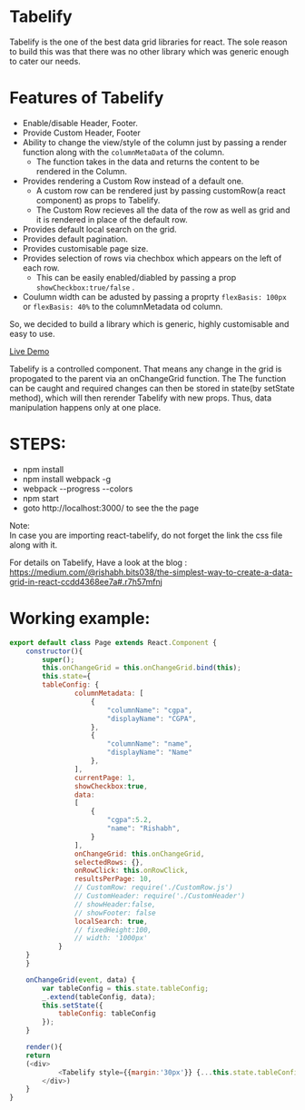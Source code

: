 # Tabelify  
Tabelify is the one of the best data grid libraries for react. The sole reason to build this was that there was no other library which was generic enough to cater our needs. 

# Features of Tabelify

* Enable/disable Header, Footer. 
* Provide Custom Header, Footer
* Ability to change the view/style of the column just by passing a render function along with the `columnMetaData` of the column. 
  * The function takes in the data and returns the content to be rendered in the Column.
* Provides rendering a Custom Row instead of a default one. 
  * A custom row can be rendered just by passing customRow(a react component) as props to Tabelify. 
  * The Custom Row recieves all the data of the row as well as grid and it is rendered in place of the default row.
* Provides default local search on the grid.
* Provides default pagination.
* Provides customisable page size.
* Provides selection of rows via chechbox which appears on the left of each row. 
  * This can be easily enabled/diabled by passing a prop `showCheckbox:true/false` .
* Coulumn width can be adusted by passing a proprty `flexBasis: 100px` or `flexBasis: 40%` to the columnMetadata od column.

So, we decided to build a library which is generic, highly customisable and easy to use.

[Live Demo](http://rishabhbits038.github.io/react-tabelify/)

Tabelify is a controlled component. That means any change in the grid is propogated to the parent via an onChangeGrid function. The The function can be caught and required changes can then be stored in state(by setState method), which will then rerender Tabelify with new props.
Thus, data manipulation happens only at one place.

# STEPS:

* npm install 
* npm install webpack -g 
* webpack --progress --colors
* npm start 
* goto http://localhost:3000/ to see the the page

Note:   
In case you are importing react-tabelify, do not forget the link the css file along with it.

For details on Tabelify, Have a look at the blog : 
https://medium.com/@rishabh.bits038/the-simplest-way-to-create-a-data-grid-in-react-ccdd4368ee7a#.r7h57mfnj

# Working example:

``` js
export default class Page extends React.Component {
    constructor(){
        super();
        this.onChangeGrid = this.onChangeGrid.bind(this);
        this.state={
        tableConfig: {
                columnMetadata: [
                    {
                        "columnName": "cgpa",
                        "displayName": "CGPA",
                    },
                    {
                        "columnName": "name",
                        "displayName": "Name"
                    },
                ],
                currentPage: 1,
                showCheckbox:true,
                data:
                [
                    {
                        "cgpa":5.2,
                        "name": "Rishabh",
                    }
                ],
                onChangeGrid: this.onChangeGrid,
                selectedRows: {},
                onRowClick: this.onRowClick,
                resultsPerPage: 10,
                // CustomRow: require('./CustomRow.js')
                // CustomHeader: require('./CustomHeader')
                // showHeader:false,
                // showFooter: false
                localSearch: true,
                // fixedHeight:100,
                // width: '1000px'
            }
    }
    }

    onChangeGrid(event, data) {
        var tableConfig = this.state.tableConfig;
        _.extend(tableConfig, data);
        this.setState({
            tableConfig: tableConfig
        });
    }

	render(){
    return 
    (<div>
			<Tabelify style={{margin:'30px'}} {...this.state.tableConfig}/>
		</div>)
	}
}
```
